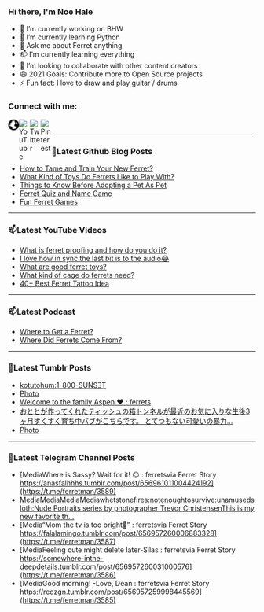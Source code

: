 ### Hi there, I'm Noe Hale

- 🔭 I’m currently working on BHW
- 🌱 I’m currently learning Python
- 💬 Ask me about Ferret anything
- 📫 I’m currently learning everything
- 🔭 I’m looking to collaborate with other content creators
- 😄 2021 Goals: Contribute more to Open Source projects
- ⚡ Fun fact: I love to draw and play guitar / drums

### Connect with me:

[<img align="left" alt="ferretvoice.com" width="22px" src="https://raw.githubusercontent.com/iconic/open-iconic/master/svg/globe.svg" />](https://ferretvoice.com)
[<img align="left" alt="YouTube" width="22px" src="https://cdn.jsdelivr.net/npm/simple-icons@v3/icons/youtube.svg" />](https://www.youtube.com/channel/UCk665XTfaMLVwFVWUmgnDiw)
[<img align="left" alt="Twitter" width="22px" src="https://cdn.jsdelivr.net/npm/simple-icons@v3/icons/twitter.svg" />](https://twitter.com/voiceferret)
[<img align="left" alt="Pinterest" width="22px" src="https://cdn.jsdelivr.net/npm/simple-icons@v3/icons/pinterest.svg" />](https://www.pinterest.com/voiceferret/)

<br />

---
### 🔭Latest Github Blog Posts
<!-- GITHUB:START -->
- [How to Tame and Train Your New Ferret?](http://noehale.github.io/how-to-tame-and-train-your-new-ferret/)
- [What Kind of Toys Do Ferrets Like to Play With?](http://noehale.github.io/what-kind-of-toys-do-ferrets-like-to-play-with/)
- [Things to Know Before Adopting a Pet As Pet](http://noehale.github.io/things-to-know-before-adopting-a-pet-as-pet/)
- [Ferret Quiz and Name Game](http://noehale.github.io/ferret-quiz/)
- [Fun Ferret Games](http://noehale.github.io/fun-ferret-games/)
<!-- GITHUB:END -->
---
### 📫Latest YouTube Videos

<!-- YOUTUBE:START -->
- [What is ferret proofing and how do you do it?](https://www.youtube.com/watch?v=81Syh_DJBQQ)
- [I love how in sync the last bit is to the audio😂](https://www.youtube.com/watch?v=WHBeGHwSlGY)
- [What are good ferret toys?](https://www.youtube.com/watch?v=tPxRilBzc0s)
- [What kind of cage do ferrets need?](https://www.youtube.com/watch?v=xzz6hC3sR5A)
- [40+ Best Ferret Tattoo Idea](https://www.youtube.com/watch?v=KIKqduR6Xcs)
<!-- YOUTUBE:END -->

---
### 📫Latest Podcast

<!-- PODCAST:START -->
- [Where to Get a Ferret?](https://anchor.fm/ferretvoice/episodes/Where-to-Get-a-Ferret-erurfu)
- [Where Did Ferrets Come From?](https://anchor.fm/ferretvoice/episodes/Where-Did-Ferrets-Come-From-eruq8g)
<!-- PODCAST:END -->
---
### 📝Latest Tumblr Posts

<!-- TUMBLR:START -->
- [kotutohum:1-800-SUNSƎT](https://come-forth-into-the-light.tumblr.com/post/656995011861331968)
- [Photo](https://come-forth-into-the-light.tumblr.com/post/656972364430688257)
- [Welcome to the family Aspen ❤️ : ferrets](https://come-forth-into-the-light.tumblr.com/post/656949697153515520)
- [おととが作ってくれたティッシュの箱トンネルが最近のお気に入りな生後3ヶ月すくすく育ち中バブがこちらです。
とてつもない可愛いの暴力...](https://come-forth-into-the-light.tumblr.com/post/656904409962446848)
- [Photo](https://come-forth-into-the-light.tumblr.com/post/656881777574608896)
<!-- TUMBLR:END -->
---
### 📝Latest Telegram Channel Posts

<!-- TELEGRAM:START -->
- [MediaWhere is Sassy? Wait for it! 😊 : ferretsvia Ferret Story https://anasfalhhhs.tumblr.com/post/656961011004424192](https://t.me/ferretman/3589)
- [MediaMediaMediaMediawhetstonefires:notenoughtosurvive:unamusedsloth:Nude Portraits series by photographer Trevor ChristensenThis is my new favorite th...](https://t.me/ferretman/3588)
- [Media“Mom the tv is too bright🙈” : ferretsvia Ferret Story https://falalamingo.tumblr.com/post/656957260006883328](https://t.me/ferretman/3587)
- [MediaFeeling cute might delete later-Silas : ferretsvia Ferret Story https://somewhere-inthe-deepdetails.tumblr.com/post/656957260031000576](https://t.me/ferretman/3586)
- [MediaGood morning! -Love, Dean : ferretsvia Ferret Story https://redzgn.tumblr.com/post/656957259998445569](https://t.me/ferretman/3585)
<!-- TELEGRAM:END -->
